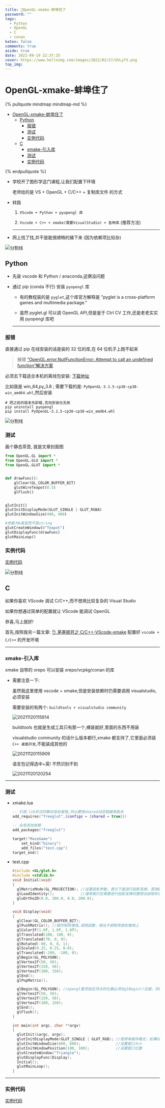 ```yaml
---
title: 🥵OpenGL-xmake-蚌埠住了
password: ""
tags:
  - Python
  - OpenGL
  - C
  - conan
katex: false
comments: true
aside: true
date: 2021-09-19 22:37:25
cover: https://www.helloimg.com/images/2022/02/27/GVLyTX.png
top_img:
---
```


# OpenGL-xmake-蚌埠住了

<!--
 * @?: *********************************************************************
 * @Author: Weidows
 * @LastEditors: Weidows
 * @LastEditTime: 2022-04-22 15:22:48
 * @FilePath: \Blog-private\source\_posts\experience\basic\OpenGL.md
 * @Description:
 * @!: *********************************************************************
-->

{% pullquote mindmap mindmap-md %}

- [OpenGL-xmake-蚌埠住了](#opengl-xmake-蚌埠住了)
  - [Python](#python)
    - [报错](#报错)
    - [测试](#测试)
    - [实例代码](#实例代码)
  - [C](#c)
    - [xmake-引入库](#xmake-引入库)
    - [测试](#测试-1)
    - [实例代码](#实例代码-1)

{% endpullquote %}

- 学校开了图形学这门课程,让我们配置下环境

  老师给的是 VS + OpenGL + C/C++ + 复制库文件 的方式

- 转路

  1. `VScode + Python + pyopengl 库`

  2. `Vscode + C++ + xmake(需要VisualStudio) + 各种库` (推荐方法)

  ***

- 网上找了找,并不是能很顺畅的捅下来 (因为依赖项比较杂)

<a>![分割线](https://fastly.jsdelivr.net/gh/Weidows/Images/img/divider.png)</a>

## Python

- 先装 vscode 和 Python / anaconda,这俩没问题

- 通过 pip (conda 不行) 安装 `pyopengl` 库

  - 有的教程装的是 `pyglet`,这个库官方解释是 "pyglet is a cross-platform games and multimedia package."

  - 虽然 pyglet.gl 可以调 OpenGL API,但是鉴于 Ctrl CV 工作,还是老老实实用 pyopengl 库吧

  ***

### 报错

直接通过 pip 在线安装的话是装的 32 位的库,在 64 位机子上跑不起来

> 报错 [“OpenGL.error.NullFunctionError: Attempt to call an undefined function”解决方案](https://blog.csdn.net/feilong_csdn/article/details/61421002)

必须去下载适合本机的离线包安装: [下载地址](https://www.lfd.uci.edu/~gohlke/pythonlibs/#pyopengl)

比如我是 win_64,py_3.8 ; 需要下载的是: `PyOpenGL-3.1.5-cp38-cp38-win_amd64.whl`,然后安装

```
# 把之前的版本先卸载,否则安装也无效
pip uninstall pyopengl
pip install PyOpenGL-3.1.5-cp38-cp38-win_amd64.whl
```

<a>![分割线](https://fastly.jsdelivr.net/gh/Weidows/Images/img/divider.png)</a>

### 测试

画个静态茶壶, 就是文章封面图

```python
from OpenGL.GL import *
from OpenGL.GLU import *
from OpenGL.GLUT import *


def drawFunc():
    glClear(GL_COLOR_BUFFER_BIT)
    glutWireTeapot(0.5)
    glFlush()


glutInit()
glutInitDisplayMode(GLUT_SINGLE | GLUT_RGBA)
glutInitWindowSize(400, 400)

#参数为b类型而不是string
glutCreateWindow(b"Teapot")
glutDisplayFunc(drawFunc)
glutMainLoop()
```

### 实例代码

[实例代码](../../../python/杂#opengl)

<a>![分割线](https://fastly.jsdelivr.net/gh/Weidows/Images/img/divider.png)</a>

## C

如果你喜欢 VScode 调试 C/C++,而不想用比较复杂的 Visual Studio

如果你想通过简单的配置就让 VScode 能调试 OpenGL

恭喜,马上就好!

首先,按照我另一篇文章: [👌 茅塞顿开之 C/C++-VScode-xmake](../../../others/cpp/C_Configuration) 配置好 `vscode + C/C++` 的开发环境

---

### xmake-引入库

xmake 自带的 xrepo 可以安装 xrepo/vcpkg/conan 的库

- 需要注意一下:

  虽然我这里使用 vscode + xmake,但是安装依赖时仍需要调用 visualstudio,必须安装

  需要安装的有两个: `buildtools + visualstudio community`

  <img src="https://www.helloimg.com/images/2022/02/27/GVLoVo.png" alt="20211120115814" />

  buildtools 也就是生成工具只有那一个,裸装就好,里面的东西不用装

  visualstudio community 的话什么版本都行,xmake 都支持了,它里面必须装 `C++ 桌面开发`,不能装成其他的

  <img src="https://www.helloimg.com/images/2022/02/27/GVA21S.png" alt="20211120115909" />

  语言包记得选中+英! 不然识别不到

  <img src="https://www.helloimg.com/images/2022/02/27/GVSD4n.png" alt="20211120120254" />

---

### 测试

- xmake.lua

  ```lua
  -- 引用.lib形式的静态库会报错,所以要用shared动态链接库版本
  add_requires("freeglut",{configs = {shared = true}})

  -- 全局添加依赖
  add_packages("freeglut")

  target("MazeGame")
      set_kind("binary")
      add_files("test.cpp")
  target_end()
  ```

- test.cpp

  ```c
  #include <GL/glut.h>
  #include <stdlib.h>
  void Initial(void)
  {
    glMatrixMode(GL_PROJECTION); //设置投影参数，表示下面进行投影变换。若改GL_PROJECTION为GL_MODEVIEW则进行视图变换。
    glLoadIdentity();            //通常我们在需要进行投影变换时要把当前矩形设置为单位矩阵，即glLoadIdentity()
    gluOrtho2D(0.0, 200.0, 0.0, 200.0);
  }

  void Display(void)
  {
    glClear(GL_COLOR_BUFFER_BIT);
    glPushMatrix(); //操作矩阵堆栈,调用函数，相当于把矩阵放到堆栈上
    glColor3f(1.0f, 1.0f, 1.0f);
    glTranslated(100, 100, 0);
    glTranslated(70, 0, 0);
    glRotated(-90, 0, 0, 1);
    glScaled(0.25, 0.25, 0.0);
    glTranslated(-100, -100, 0);
    glBegin(GL_POLYGON);
    glVertex2f(50, 50);
    glVertex2f(150, 50);
    glVertex2f(100, 150);
    glEnd();
    glPopMatrix();

    glBegin(GL_POLYGON); //opengl要求指定顶点的位置必须在glBegin()后面，同时在glEnd()后面。
    glVertex2f(50, 50);
    glVertex2f(150, 50);
    glVertex2f(100, 150);
    glEnd();
    glFlush();
  }

  int main(int argc, char **argv)
  {
    glutInit(&argc, argv);
    glutInitDisplayMode(GLUT_SINGLE | GLUT_RGB); //使用单缓存模式，如果GLUT_DOUBLE则为双缓存模式
    glutInitWindowSize(600, 600);                //设置窗口大小
    glutInitWindowPosition(100, 100);            //设置窗口位置
    glutCreateWindow("Triangle");
    glutDisplayFunc(Display);
    Initial();
    glutMainLoop();
  }
  ```

---

### 实例代码

[实例代码](https://github.com/Weidows/C--/tree/master/src/OpenGL)
